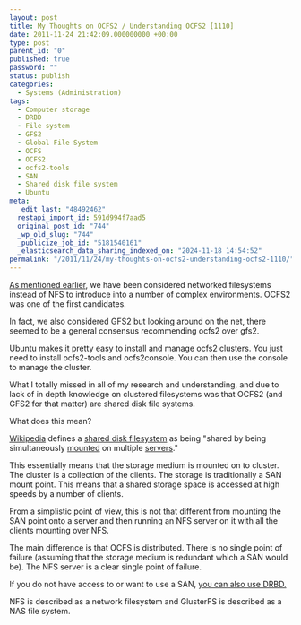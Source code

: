 ```yaml
---
layout: post
title: My Thoughts on OCFS2 / Understanding OCFS2 [1110]
date: 2011-11-24 21:42:09.000000000 +00:00
type: post
parent_id: "0"
published: true
password: ""
status: publish
categories:
  - Systems (Administration)
tags:
  - Computer storage
  - DRBD
  - File system
  - GFS2
  - Global File System
  - OCFS
  - OCFS2
  - ocfs2-tools
  - SAN
  - Shared disk file system
  - Ubuntu
meta:
  _edit_last: "48492462"
  restapi_import_id: 591d994f7aad5
  original_post_id: "744"
  _wp_old_slug: "744"
  _publicize_job_id: "5181540161"
  _elasticsearch_data_sharing_indexed_on: "2024-11-18 14:54:52"
permalink: "/2011/11/24/my-thoughts-on-ocfs2-understanding-ocfs2-1110/"
---
```


[As mentioned earlier](/2011/11/24/glusterfs-howto/ "GlusterFS HOWTO [1108]"),
we have been considered networked filesystems instead of NFS to introduce into a
number of complex environments. OCFS2 was one of the first candidates.

In fact, we also considered GFS2 but looking around on the net, there seemed to
be a general consensus recommending ocfs2 over gfs2.

Ubuntu makes it pretty easy to install and manage ocfs2 clusters. You just need
to install ocfs2-tools and ocfs2console. You can then use the console to manage
the cluster.

What I totally missed in all of my research and understanding, and due to lack
of in depth knowledge on clustered filesystems was that OCFS2 (and GFS2 for that
matter) are shared disk file systems.

What does this mean?

<!-- more -->

[Wikipedia](http://en.wikipedia.org/ "Wikipedia") defines a
[shared disk filesystem](http://en.wikipedia.org/wiki/Shared_disk_file_system "Shared Disk File System") as
being "shared by being
simultaneously [mounted](<http://en.wikipedia.org/wiki/Mount_(computing)> "Mount
(computing)") on
multiple [servers](<http://en.wikipedia.org/wiki/Server_(computing)> "Server (computing)")."

This essentially means that the storage medium is mounted on to cluster. The
cluster is a collection of the clients. The storage is traditionally a SAN mount
point. This means that a shared storage space is accessed at high speeds by a
number of clients.

From a simplistic point of view, this is not that different from mounting the
SAN point onto a server and then running an NFS server on it with all the
clients mounting over NFS.

The main difference is that OCFS is distributed. There is no single point of
failure (assuming that the storage medium is redundant which a SAN would be).
The NFS server is a clear single point of failure.

If you do not have access to or want to use a SAN,
[you can also use DRBD.](http://www.drbd.org/users-guide/ch-ocfs2.html "Using OCFS2 with DRBD")

NFS is described as a network filesystem and GlusterFS is described as a NAS
file system.
